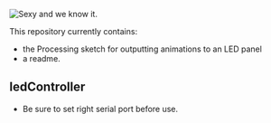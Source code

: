 ![Sexy and we know it.](http://eoh.ec.uiuc.edu/splash-image.png "Sorry for Party-rocking")

This repository currently contains:
* the Processing sketch for outputting animations to an LED panel
* a readme.

## ledController
* Be sure to set right serial port before use.